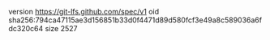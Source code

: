 version https://git-lfs.github.com/spec/v1
oid sha256:794ca47115ae3d156851b33d0f4471d89d580fcf3e49a8c589036a6fdc320c64
size 2527
